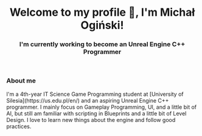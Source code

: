 <div align="center">
  <h1>Welcome to my profile 👋, I'm Michał Ogiński!</h1>
  <h3>I'm currently working to become an Unreal Engine C++ Programmer</h3>
</div>

<br/>

<h3 align="left">About me</h3>
I'm a 4th-year IT Science Game Programming student at [University of Silesia](https://us.edu.pl/en/) and an aspiring Unreal Engine C++ programmer. I mainly focus on Gameplay Programming, UI, and a little bit of AI, but still am familiar with scripting in Blueprints and a little bit of Level Design. I love to learn new things about the engine and follow good practices.
